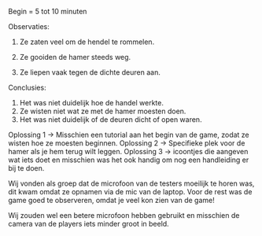  Begin = 5 tot 10 minuten

Observaties:
1. Ze zaten veel om de hendel te rommelen.

2. Ze gooiden de hamer steeds weg.

3. Ze liepen vaak tegen de dichte deuren aan.

Conclusies:
1. Het was niet duidelijk hoe de handel werkte.
2. Ze wisten niet wat ze met de hamer moesten doen.
3. Het was niet duidelijk of de deuren dicht of open waren.

Oplossing 1 ->
Misschien een tutorial aan het begin van de game, zodat ze wisten hoe ze moesten beginnen.
Oplossing 2 ->
Specifieke plek voor de hamer als je hem terug wilt leggen.
Oplossing 3 ->
icoontjes die aangeven wat iets doet en misschien was het ook handig om nog een handleiding er bij te doen.


Wij vonden als groep dat de microfoon van de testers moeilijk te horen was, dit kwam omdat ze opnamen via de mic van de laptop.
Voor de rest was de game goed te observeren, omdat je veel kon zien van de game!

Wij zouden wel een betere microfoon hebben gebruikt en misschien de camera van de players iets minder groot in beeld.
